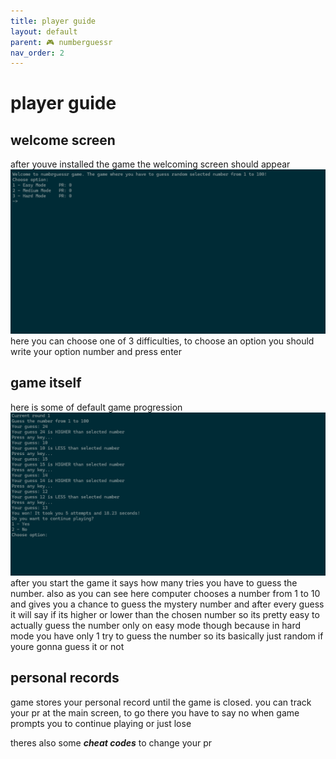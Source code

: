 ```yaml
---
title: player guide
layout: default
parent: 🎮 numberguessr
nav_order: 2
---
```

# player guide

## welcome screen
after youve installed the game the welcoming screen should appear
![player guide](/assets/images/numberguessr/guide1.png)
here you can choose one of 3 difficulties, to choose an option you should write your option number and press enter

## game itself
here is some of default game progression
![player guide](/assets/images/numberguessr/guide2.png)
after you start the game it says how many tries you have to guess the number. also as you can see here computer chooses a number from 1 to 10 and gives you a chance to guess the mystery number and after every guess it will say if its higher or lower than the chosen number so its pretty easy to actually guess the number only on easy mode though because in hard mode you have only 1 try to guess the number so its basically just random if youre gonna guess it or not

## personal records
game stores your personal record until the game is closed. you can track your pr at the main screen, to go there you have to say no when game prompts you to continue playing or just lose

theres also some ***cheat codes*** to change your pr